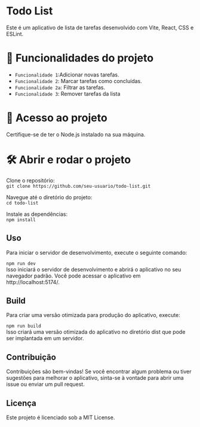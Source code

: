 # Todo List

Este é um aplicativo de lista de tarefas desenvolvido com Vite, React, CSS e ESLint.


# :hammer: Funcionalidades do projeto

- `Funcionalidade 1`:Adicionar novas tarefas.
- `Funcionalidade 2`: Marcar tarefas como concluídas.
- `Funcionalidade 2a`: Filtrar as tarefas.
- `Funcionalidade 3`: Remover tarefas da lista


# 📁 Acesso ao projeto

Certifique-se de ter o Node.js instalado na sua máquina.


# 🛠️ Abrir e rodar o projeto

Clone o repositório:
<br>
``` git clone https://github.com/seu-usuario/todo-list.git ```
</br>

Navegue até o diretório do projeto:
<br>
```cd todo-list  ```
</br>

Instale as dependências:
<br>
```npm install ```
</br>

<h2> Uso </h2>
Para iniciar o servidor de desenvolvimento, execute o seguinte comando:

<br>

```npm run dev ```
</br>
Isso iniciará o servidor de desenvolvimento e abrirá o aplicativo no seu navegador padrão. Você pode acessar o aplicativo em http://localhost:5174/.

<h2> Build </h2>
Para criar uma versão otimizada para produção do aplicativo, execute:

<br>

```npm run build ```
</br>
Isso criará uma versão otimizada do aplicativo no diretório dist que pode ser implantada em um servidor.

<h2> Contribuição </h2>
Contribuições são bem-vindas! Se você encontrar algum problema ou tiver sugestões para melhorar o aplicativo, sinta-se à vontade para abrir uma issue ou enviar um pull request.

<h2>Licença </h2>
Este projeto é licenciado sob a MIT License.


